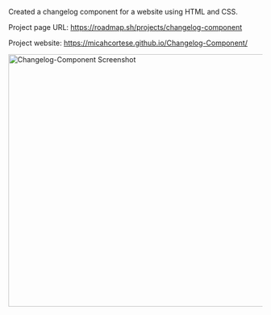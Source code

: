 Created a changelog component for a website using HTML and CSS.

Project page URL: https://roadmap.sh/projects/changelog-component

Project website: https://micahcortese.github.io/Changelog-Component/

<img src="https://github.com/user-attachments/assets/67df7f17-b81d-4b40-9db6-59b2af7e3d4f" alt="Changelog-Component Screenshot" width="1500px" height="500px">
